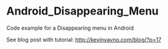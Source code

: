Android_Disappearing_Menu
=========================

Code example for a Disappearing menu in Android

See blog post with tutorial: http://kevinyavno.com/blog/?p=17
